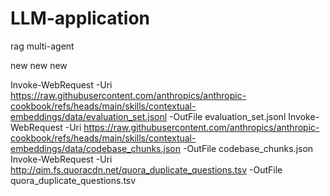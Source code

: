 # LLM-application
rag multi-agent



new
new
new


Invoke-WebRequest -Uri https://raw.githubusercontent.com/anthropics/anthropic-cookbook/refs/heads/main/skills/contextual-embeddings/data/evaluation_set.jsonl -OutFile evaluation_set.jsonl
Invoke-WebRequest -Uri https://raw.githubusercontent.com/anthropics/anthropic-cookbook/refs/heads/main/skills/contextual-embeddings/data/codebase_chunks.json -OutFile codebase_chunks.json
Invoke-WebRequest -Uri http://qim.fs.quoracdn.net/quora_duplicate_questions.tsv -OutFile quora_duplicate_questions.tsv